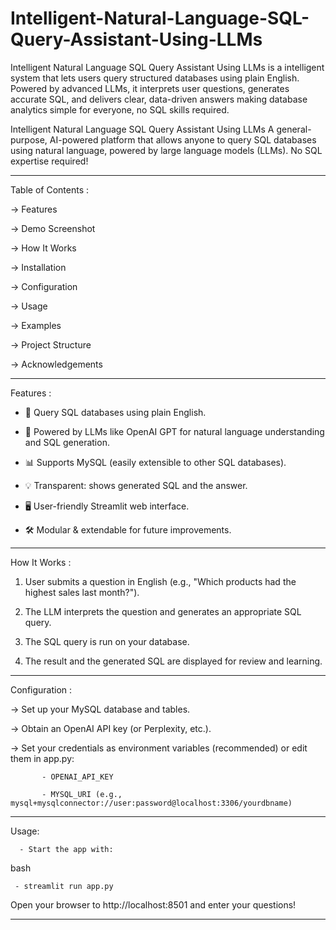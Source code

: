 # Intelligent-Natural-Language-SQL-Query-Assistant-Using-LLMs
Intelligent Natural Language SQL Query Assistant Using LLMs is a intelligent system that lets users query structured databases using plain English. Powered by advanced LLMs, it interprets user questions, generates accurate SQL, and delivers clear, data-driven answers making database analytics simple for everyone, no SQL skills required.


Intelligent Natural Language SQL Query Assistant Using LLMs
A general-purpose, AI-powered platform that allows anyone to query SQL databases using natural language, powered by large language models (LLMs). No SQL expertise required!

______________________________________________________________________________________________________________________________________________________________________________________________________________________________________________

Table of Contents : 

-> Features

-> Demo Screenshot

-> How It Works

-> Installation

-> Configuration

-> Usage

-> Examples

-> Project Structure

-> Acknowledgements


_______________________________________________________________________________________________________________________________________________________________________________________________________________________________________________

Features :

- 🔎 Query SQL databases using plain English.

- 🤖 Powered by LLMs like OpenAI GPT for natural language understanding and SQL generation.

- 📊 Supports MySQL (easily extensible to other SQL databases).

- 💡 Transparent: shows generated SQL and the answer.

- 🖥️ User-friendly Streamlit web interface.

- 🛠️ Modular & extendable for future improvements.

________________________________________________________________________________________________________________________________________________________________________________________________________________________________________________

How It Works : 

1. User submits a question in English (e.g., "Which products had the highest sales last month?").

2. The LLM interprets the question and generates an appropriate SQL query.

3. The SQL query is run on your database.

4. The result and the generated SQL are displayed for review and learning.

________________________________________________________________________________________________________________________________________________________________________________________________________________________________________________

Configuration :

-> Set up your MySQL database and tables.

-> Obtain an OpenAI API key (or Perplexity, etc.).

-> Set your credentials as environment variables (recommended) or edit them in app.py:

           - OPENAI_API_KEY

           - MYSQL_URI (e.g., mysql+mysqlconnector://user:password@localhost:3306/yourdbname)

________________________________________________________________________________________________________________________________________________________________________________________________________________________________________________

Usage:

      - Start the app with:

bash

     - streamlit run app.py
Open your browser to http://localhost:8501 and enter your questions!

_________________________________________________________________________________________________________________________________________________________________________________________________________________________________________________
